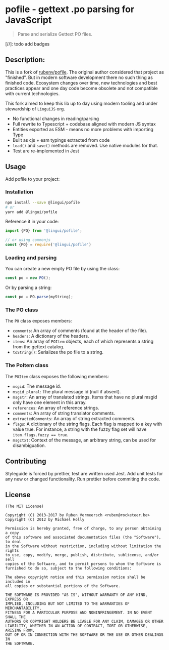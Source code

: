 # pofile - gettext .po parsing for JavaScript

> Parse and serialize Gettext PO files.

[//]: todo add badges

## Description:

This is a fork of [rubenv/pofile](rubenv/pofile). The original author considered that project as "finished".
But in modern software development there no such thing as finished code. Ecosystem changes over time,
new technologies and best practices appear and one day code become obsolete and not compatible with 
current technologies. 

This fork aimed to keep this lib up to day using modern tooling and under stewardship of `LinguiJS` org.

- No functional changes in reading/parsing
- Full rewrite to Typescript + codebase aligned with modern JS syntax
- Entities exported as ESM - means no more problems with importing Type
- Built as cjs + esm typings extracted from code
- `load()` and `save()` methods are removed. Use native modules for that.
- Test are re-implemented in Jest

## Usage
Add pofile to your project:

### Installation
```bash
npm install --save @lingui/pofile
# or
yarn add @lingui/pofile
```

Reference it in your code:

```js
import {PO} from '@lingui/pofile';

// or using commonjs
const {PO} = require('@lingui/pofile')
```

### Loading and parsing

You can create a new empty PO file by using the class:

```js
const po = new PO();
```

Or by parsing a string:

```js
const po = PO.parse(myString);
```

### The PO class

The `PO` class exposes members:

* `comments`: An array of comments (found at the header of the file).
* `headers`: A dictionary of the headers.
* `items`: An array of `POItem` objects, each of which represents a string
  from the gettext catalog.
* `toString()`: Serializes the po file to a string.


### The PoItem class

The `POItem` class exposes the following members:

* `msgid`: The message id.
* `msgid_plural`: The plural message id (null if absent).
* `msgstr`: An array of translated strings. Items that have no plural msgid
  only have one element in this array.
* `references`: An array of reference strings.
* `comments`: An array of string translator comments.
* `extractedComments`: An array of string extracted comments.
* `flags`: A dictionary of the string flags. Each flag is mapped to a key with
  value true. For instance, a string with the fuzzy flag set will have
  `item.flags.fuzzy == true`.
* `msgctxt`: Context of the message, an arbitrary string, can be used for disambiguation.


## Contributing

Styleguide is forced by prettier, test are written used Jest. 
Add unit tests for any new or changed functionality. Run prettier before commiting the code.

## License 

    (The MIT License)

    Copyright (C) 2013-2017 by Ruben Vermeersch <ruben@rocketeer.be>
    Copyright (C) 2012 by Michael Holly

    Permission is hereby granted, free of charge, to any person obtaining a copy
    of this software and associated documentation files (the "Software"), to deal
    in the Software without restriction, including without limitation the rights
    to use, copy, modify, merge, publish, distribute, sublicense, and/or sell
    copies of the Software, and to permit persons to whom the Software is
    furnished to do so, subject to the following conditions:

    The above copyright notice and this permission notice shall be included in
    all copies or substantial portions of the Software.

    THE SOFTWARE IS PROVIDED "AS IS", WITHOUT WARRANTY OF ANY KIND, EXPRESS OR
    IMPLIED, INCLUDING BUT NOT LIMITED TO THE WARRANTIES OF MERCHANTABILITY,
    FITNESS FOR A PARTICULAR PURPOSE AND NONINFRINGEMENT. IN NO EVENT SHALL THE
    AUTHORS OR COPYRIGHT HOLDERS BE LIABLE FOR ANY CLAIM, DAMAGES OR OTHER
    LIABILITY, WHETHER IN AN ACTION OF CONTRACT, TORT OR OTHERWISE, ARISING FROM,
    OUT OF OR IN CONNECTION WITH THE SOFTWARE OR THE USE OR OTHER DEALINGS IN
    THE SOFTWARE.
